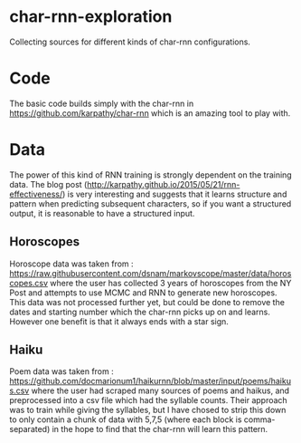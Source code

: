 # char-rnn-exploration
Collecting sources for different kinds of char-rnn configurations.

# Code
The basic code builds simply with the char-rnn in https://github.com/karpathy/char-rnn which is an amazing tool to play with.

# Data
The power of this kind of RNN training is strongly dependent on the training data. The blog post (http://karpathy.github.io/2015/05/21/rnn-effectiveness/) is very interesting and suggests that it learns structure and pattern when predicting subsequent characters, so if you want a structured output, it is reasonable to have a structured input.

## Horoscopes
Horoscope data was taken from : https://raw.githubusercontent.com/dsnam/markovscope/master/data/horoscopes.csv where the user has collected 3 years of horoscopes from the NY Post and attempts to use MCMC and RNN to generate new horoscopes. This data was not processed further yet, but could be done to remove the dates and starting number which the char-rnn picks up on and learns. However one benefit is that it always ends with a star sign.


## Haiku
Poem data was taken from : https://github.com/docmarionum1/haikurnn/blob/master/input/poems/haikus.csv where the user had scraped many sources of poems and haikus, and preprocessed into a csv file which had the syllable counts. Their approach was to train while giving the syllables, but I have chosed to strip this down to only contain a chunk of data with 5,7,5 (where each block is comma-separated) in the hope to find that the char-rnn will learn this pattern. 